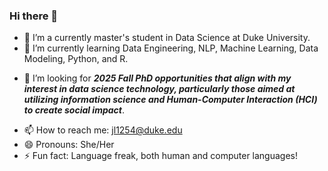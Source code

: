 ### Hi there 👋

<!--
**carrieli15/carrieli15** is a ✨ _special_ ✨ repository because its `README.md` (this file) appears on your GitHub profile.

Here are some ideas to get you started:

-->

- 🔭 I’m a currently master's student in Data Science at Duke University.
- 🌱 I’m currently learning Data Engineering, NLP, Machine Learning, Data Modeling, Python, and R.
<!--
- 👯 I’m looking to collaborate on ...
-->
- 🤔 I’m looking for ***2025 Fall PhD opportunities that align with my interest in data science technology, particularly those aimed at utilizing information science and Human-Computer Interaction (HCI) to create social impact***.
<!--
- 💬 Ask me about ...
-->
- 📫 How to reach me: jl1254@duke.edu
- 😄 Pronouns: She/Her
- ⚡ Fun fact: Language freak, both human and computer languages!


